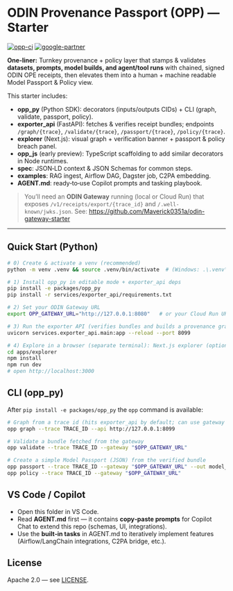 # ODIN Provenance Passport (OPP) — Starter

[![opp-ci](https://github.com/Maverick0351a/opp-provenance-passport/actions/workflows/ci.yml/badge.svg)](https://github.com/Maverick0351a/opp-provenance-passport/actions)
[![google-partner](https://img.shields.io/badge/Google%20Cloud-Partner-blue?logo=googlecloud&logoColor=white)](https://cloud.google.com/partners)

**One‑liner:** Turnkey provenance + policy layer that stamps & validates **datasets, prompts, model builds, and agent/tool runs** with chained, signed ODIN OPE receipts, then elevates them into a human + machine readable Model Passport & Policy view.

This starter includes:
- **opp_py** (Python SDK): decorators (inputs/outputs CIDs) + CLI (graph, validate, passport, policy).
- **exporter_api** (FastAPI): fetches & verifies receipt bundles; endpoints `/graph/{trace}`, `/validate/{trace}`, `/passport/{trace}`, `/policy/{trace}`.
- **explorer** (Next.js): visual graph + verification banner + passport & policy breach panel.
- **opp_js** (early preview): TypeScript scaffolding to add similar decorators in Node runtimes.
- **spec**: JSON‑LD context & JSON Schemas for common steps.
- **examples**: RAG ingest, Airflow DAG, Dagster job, C2PA embedding.
- **AGENT.md**: ready‑to‑use Copilot prompts and tasking playbook.

> You’ll need an **ODIN Gateway** running (local or Cloud Run) that exposes `/v1/receipts/export/{trace_id}` and `/.well-known/jwks.json`.
> See: https://github.com/Maverick0351a/odin-gateway-starter

---

## Quick Start (Python)

```bash
# 0) Create & activate a venv (recommended)
python -m venv .venv && source .venv/bin/activate  # (Windows: .\.venv\Scripts\Activate.ps1)

# 1) Install opp_py in editable mode + exporter_api deps
pip install -e packages/opp_py
pip install -r services/exporter_api/requirements.txt

# 2) Set your ODIN Gateway URL
export OPP_GATEWAY_URL="http://127.0.0.1:8080"   # or your Cloud Run URL

# 3) Run the exporter API (verifies bundles and builds a provenance graph)
uvicorn services.exporter_api.main:app --reload --port 8099

# 4) Explore in a browser (separate terminal): Next.js explorer (optional)
cd apps/explorer
npm install
npm run dev
# open http://localhost:3000
```

## CLI (opp_py)

After `pip install -e packages/opp_py` the `opp` command is available:

```bash
# Graph from a trace id (hits exporter_api by default; can use gateway directly with --gateway)
opp graph --trace TRACE_ID --api http://127.0.0.1:8099

# Validate a bundle fetched from the gateway
opp validate --trace TRACE_ID --gateway "$OPP_GATEWAY_URL"

# Create a simple Model Passport (JSON) from the verified bundle
opp passport --trace TRACE_ID --gateway "$OPP_GATEWAY_URL" --out model_passport.json
opp policy --trace TRACE_ID --gateway "$OPP_GATEWAY_URL"
```

## VS Code / Copilot

- Open this folder in VS Code.
- Read **AGENT.md** first — it contains **copy‑paste prompts** for Copilot Chat to extend this repo (schemas, UI, integrations).
- Use the **built‑in tasks** in AGENT.md to iteratively implement features (Airflow/LangChain integrations, C2PA bridge, etc.).

## License

Apache 2.0 — see [LICENSE](LICENSE).

